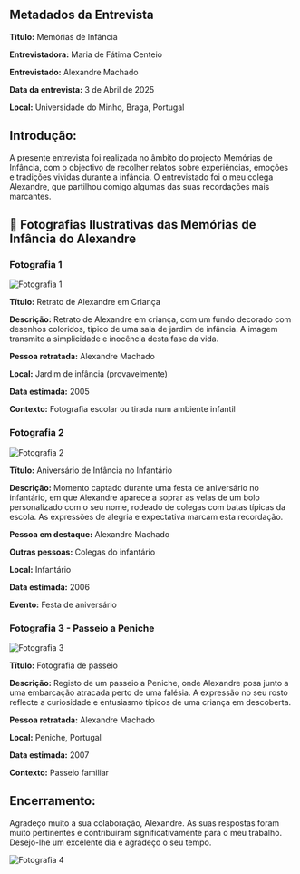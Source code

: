## Metadados da Entrevista

**Título:** Memórias de Infância

**Entrevistadora:** Maria de Fátima Centeio  

**Entrevistado:** Alexandre Machado  

**Data da entrevista:** 3 de Abril de 2025 

**Local:** Universidade do Minho, Braga, Portugal

## Introdução:

A presente entrevista foi realizada no âmbito do projecto Memórias de Infância, com o objectivo de recolher relatos sobre experiências, emoções e tradições vividas durante a infância. O entrevistado foi o meu colega Alexandre, que partilhou comigo algumas das suas recordações mais marcantes.

## 📸 Fotografias Ilustrativas das Memórias de Infância do Alexandre

### Fotografia 1 
![Fotografia 1](./fotografia1.jpeg)

**Título:** Retrato de Alexandre em Criança

**Descrição:** Retrato de Alexandre em criança, com um fundo decorado com desenhos coloridos, típico de uma sala de jardim de infância. A imagem transmite a simplicidade e inocência desta fase da vida.

**Pessoa retratada:** Alexandre Machado  

**Local:** Jardim de infância (provavelmente) 

**Data estimada:**  2005  

**Contexto:** Fotografia escolar ou tirada num ambiente infantil


### Fotografia 2 
![Fotografia 2](./fotografia2.jpeg)

**Título:** Aniversário de Infância no Infantário

**Descrição:**  Momento captado durante uma festa de aniversário no infantário, em que Alexandre aparece a soprar as velas de um bolo personalizado com o seu nome, rodeado de colegas com batas típicas da escola. As expressões de alegria e expectativa marcam esta recordação.

**Pessoa em destaque:** Alexandre Machado  

**Outras pessoas:** Colegas do infantário  

**Local:** Infantário  

**Data estimada:** 2006  

**Evento:** Festa de aniversário

### Fotografia 3 - Passeio a Peniche
![Fotografia 3](./fotografia3.jpeg)

**Título:** Fotografia de passeio  

**Descrição:** Registo de um passeio a Peniche, onde Alexandre posa junto a uma embarcação atracada perto de uma falésia. A expressão no seu rosto reflecte a curiosidade e entusiasmo típicos de uma criança em descoberta.

**Pessoa retratada:** Alexandre Machado  

**Local:** Peniche, Portugal

**Data estimada:** 2007 

**Contexto:** Passeio familiar

## Encerramento:
Agradeço muito a sua colaboração, Alexandre. As suas respostas foram muito pertinentes e contribuíram significativamente para o meu trabalho. Desejo-lhe um excelente dia e agradeço o seu tempo.

![Fotografia 4](./fotografia4.jpeg)




